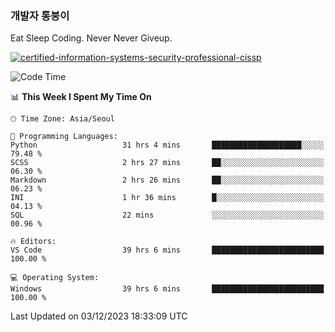 ### 개발자 통붕이
Eat Sleep Coding.
Never Never Giveup.

[![certified-information-systems-security-professional-cissp](https://user-images.githubusercontent.com/44606727/157613689-acd84ec6-5f8f-4e79-89d9-a8d51f033634.png)](https://www.credly.com/badges/f394a010-85a0-450b-9136-8043af01d71c/public_url)

<!--START_SECTION:waka-->
![Code Time](http://img.shields.io/badge/Code%20Time-2%2C165%20hrs%2027%20mins-blue)

📊 **This Week I Spent My Time On** 

```text
🕑︎ Time Zone: Asia/Seoul

💬 Programming Languages: 
Python                   31 hrs 4 mins       ████████████████████░░░░░   79.48 % 
SCSS                     2 hrs 27 mins       ██░░░░░░░░░░░░░░░░░░░░░░░   06.30 % 
Markdown                 2 hrs 26 mins       ██░░░░░░░░░░░░░░░░░░░░░░░   06.23 % 
INI                      1 hr 36 mins        █░░░░░░░░░░░░░░░░░░░░░░░░   04.13 % 
SQL                      22 mins             ░░░░░░░░░░░░░░░░░░░░░░░░░   00.96 % 

🔥 Editors: 
VS Code                  39 hrs 6 mins       █████████████████████████   100.00 % 

💻 Operating System: 
Windows                  39 hrs 6 mins       █████████████████████████   100.00 % 
```


 Last Updated on 03/12/2023 18:33:09 UTC
<!--END_SECTION:waka-->

